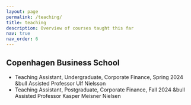 ```yaml
---
layout: page
permalink: /teaching/
title: teaching
description: Overview of courses taught this far
nav: true
nav_order: 6
---
```


## Copenhagen Business School

- Teaching Assistant, Undergraduate, Corporate Finance, Spring 2024
  &bull Assisted Professor Ulf Nielsson
- Teaching Assistant, Postgraduate, Corporate Finance, Fall 2024
  &bull Assisted Professor Kasper Meisner Nielsen
